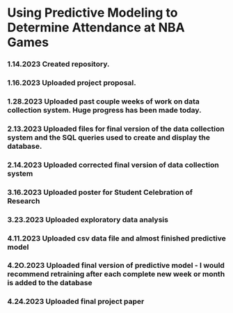 # Using Predictive Modeling to Determine Attendance at NBA Games
### 1.14.2023 Created repository.
### 1.16.2023 Uploaded project proposal.
### 1.28.2023 Uploaded past couple weeks of work on data collection system. Huge progress has been made today.
### 2.13.2023 Uploaded files for final version of the data collection system and the SQL queries used to create and display the database.
### 2.14.2023 Uploaded corrected final version of data collection system
### 3.16.2023 Uploaded poster for Student Celebration of Research
### 3.23.2023 Uploaded exploratory data analysis
### 4.11.2023 Uploaded csv data file and almost finished predictive model
### 4.2O.2023 Uploaded final version of predictive model - I would recommend retraining after each complete new week or month is added to the database
### 4.24.2023 Uploaded final project paper
